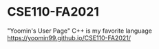 # CSE110-FA2021
"Yoomin's User Page"
C++ is my favorite language
 https://yoomin99.github.io/CSE110-FA2021/